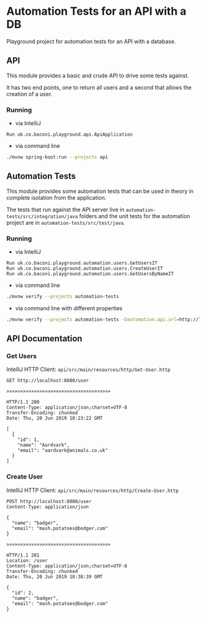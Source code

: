 # Automation Tests for an API with a DB
Playground project for automation tests for an API with a database.

## API
This module provides a basic and crude API to drive some tests against.

It has two end points, one to return all users and a second that allows the creation of a user.

### Running
* via IntelliJ
```
Run uk.co.baconi.playground.api.ApiApplication
```
* via command line 
```bash
./mvnw spring-boot:run --projects api
```

## Automation Tests
This module provides some automation tests that can be used in theory in complete isolation from the application.

The tests that run against the API server live in `automation-tests/src/integration/java` folders and the unit tests for the automation project are in `automation-tests/src/test/java`.

### Running
* via IntelliJ
```
Run uk.co.baconi.playground.automation.users.GetUsersIT
Run uk.co.baconi.playground.automation.users.CreateUserIT
Run uk.co.baconi.playground.automation.users.GetUsersByNameIT
```
* via command line
```bash
./mvnw verify --projects automation-tests
```
* via command line with different properties
```bash
./mvnw verify --projects automation-tests -Dautomation.api.url=http://localhost:8081
```

## API Documentation

### Get Users
IntelliJ HTTP Client: `api/src/main/resources/http/Get-User.http`
```
GET http://localhost:8080/user

>>>>>>>>>>>>>>>>>>>>>>>>>>>>>>>>>>>>>>

HTTP/1.1 200 
Content-Type: application/json;charset=UTF-8
Transfer-Encoding: chunked
Date: Thu, 20 Jun 2019 18:23:22 GMT

[
  {
    "id": 1,
    "name": "Aardvark",
    "email": "aardvark@animals.co.uk"
  }
]
```

### Create User
IntelliJ HTTP Client: `api/src/main/resources/http/Create-User.http`
```
POST http://localhost:8080/user
Content-Type: application/json

{
  "name": "badger",
  "email": "mash.potatoes@bodger.com"
}

>>>>>>>>>>>>>>>>>>>>>>>>>>>>>>>>>>>>>>

HTTP/1.1 201 
Location: /user
Content-Type: application/json;charset=UTF-8
Transfer-Encoding: chunked
Date: Thu, 20 Jun 2019 18:38:39 GMT

{
  "id": 2,
  "name": "badger",
  "email": "mash.potatoes@bodger.com"
}
```
